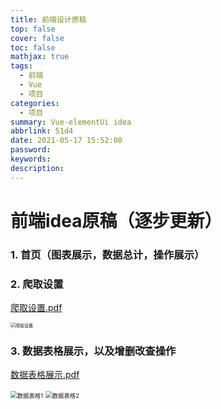 ```yaml
---
title: 前端设计原稿
top: false
cover: false
toc: false
mathjax: true
tags:
  - 前端
  - Vue
  - 项目
categories:
  - 项目
summary: Vue-elementUi idea
abbrlink: 51d4
date: 2021-05-17 15:52:08
password:
keywords:
description:
---
```

# 前端idea原稿（逐步更新）

### 1. 首页（图表展示，数据总计，操作展示）

### 2. 爬取设置

 [爬取设置.pdf](爬取设置.pdf) 

<img src="爬取设置.png" alt="爬取设置" style="zoom: 50%;" />

### 3. 数据表格展示，以及增删改查操作

 [数据表格展示.pdf](数据表格展示.pdf) 

<img src="数据表格1.png" alt="数据表格1" style="zoom:67%;" />

<img src="数据表格2.png" alt="数据表格2" style="zoom:67%;" />
